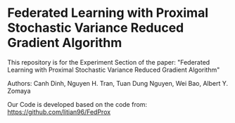 # Federated Learning with Proximal Stochastic Variance Reduced Gradient Algorithm

This repository is for the Experiment Section of the paper: "Federated Learning with Proximal Stochastic Variance Reduced Gradient Algorithm"

Authors:
Canh Dinh, Nguyen H. Tran, Tuan Dung Nguyen, Wei Bao, Albert Y. Zomaya


Our Code is developed based on the code from: 
https://github.com/litian96/FedProx
